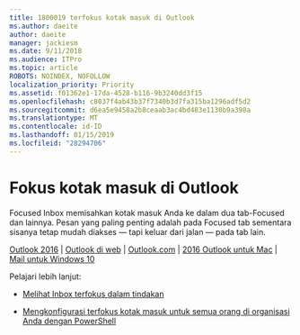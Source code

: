 ```yaml
---
title: 1800019 terfokus kotak masuk di Outlook
ms.author: daeite
author: daeite
manager: jackiesm
ms.date: 9/11/2018
ms.audience: ITPro
ms.topic: article
ROBOTS: NOINDEX, NOFOLLOW
localization_priority: Priority
ms.assetid: f01362e1-17da-4528-b116-9b3240dd3f15
ms.openlocfilehash: c8037f4ab43b37f7340b3d7fa315ba1296adf5d2
ms.sourcegitcommit: d6ea5e9458a2b8ceaab3ac4bd483e1130b9a398a
ms.translationtype: MT
ms.contentlocale: id-ID
ms.lasthandoff: 01/15/2019
ms.locfileid: "28294706"
---
```

# <a name="focused-inbox-in-outlook"></a>Fokus kotak masuk di Outlook

Focused Inbox memisahkan kotak masuk Anda ke dalam dua tab-Focused dan lainnya. Pesan yang paling penting adalah pada Focused tab sementara sisanya tetap mudah diakses — tapi keluar dari jalan — pada tab lain.
  
[Outlook 2016](https://go.microsoft.com/fwlink/p/?linkid=2002112&amp;clcid=0x409) | [Outlook di web](https://go.microsoft.com/fwlink/p/?linkid=2002113&amp;clcid=0x409) | [Outlook.com](https://go.microsoft.com/fwlink/p/?linkid=2002012&amp;clcid=0x409) | [2016 Outlook untuk Mac](https://go.microsoft.com/fwlink/p/?linkid=2002013&amp;clcid=0x409) | [Mail untuk Windows 10](https://go.microsoft.com/fwlink/p/?linkid=2001919&amp;clcid=0x409)
  
Pelajari lebih lanjut:
  
- [Melihat Inbox terfokus dalam tindakan](https://go.microsoft.com/fwlink/p/?linkid=2002212&amp;clcid=0x409)
    
- [Mengkonfigurasi terfokus kotak masuk untuk semua orang di organisasi Anda dengan PowerShell](https://go.microsoft.com/fwlink/p/?linkid=2002308&amp;clcid=0x409)
    

